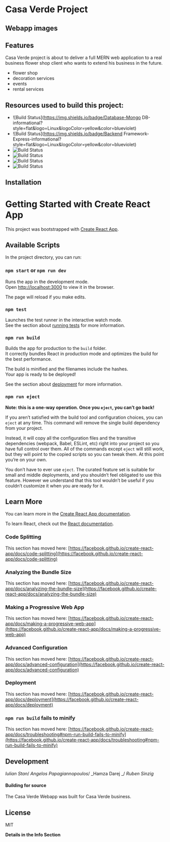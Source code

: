 # Casa Verde Project

## Webapp images

## Features

Casa Verde project is about to deliver a full MERN web application to a real business flower shop client who wants to extend his business in the future.

- flower shop
- decoration services
- events
- rental services


## Resources used to build this project:

- ![Build Status](https://img.shields.io/badge/Database-Mongo DB-informational?style=flat&logo=Linux&logoColor=yellow&color=blueviolet)
- ![Build Status](https://img.shields.io/badge/Backend Framework-Express-informational?style=flat&logo=Linux&logoColor=yellow&color=blueviolet)
 - ![Build Status](https://img.shields.io/badge/JavaScript_library-React-informational?style=flat&logo=React&logoColor=aqua&color=blueviolet)
 - ![Build Status](https://img.shields.io/badge/JavaScript_engine-Node.js-informational?style=flat&logo=Node.js&logoColor=green&color=blueviolet)
 - ![Build Status](https://img.shields.io/badge/Css_extension_lang-SASS-informational?style=flat&logo=SASS&logoColor=violet&color=blueviolet)
 - ![Build Status](https://img.shields.io/badge/Editor-VS_Code-informational?style=flat&logo=Visual-Studio-Code&logoColor=blue&color=blueviolet)


## Installation

# Getting Started with Create React App

This project was bootstrapped with [Create React App](https://github.com/facebook/create-react-app).

## Available Scripts

In the project directory, you can run:

### `npm start` or `npm run dev`

Runs the app in the development mode.\
Open [http://localhost:3000](http://localhost:3000) to view it in the browser.

The page will reload if you make edits.

### `npm test`

Launches the test runner in the interactive watch mode.\
See the section about [running tests](https://facebook.github.io/create-react-app/docs/running-tests) for more information.

### `npm run build`

Builds the app for production to the `build` folder.\
It correctly bundles React in production mode and optimizes the build for the best performance.

The build is minified and the filenames include the hashes.\
Your app is ready to be deployed!

See the section about [deployment](https://facebook.github.io/create-react-app/docs/deployment) for more information.

### `npm run eject`

**Note: this is a one-way operation. Once you `eject`, you can’t go back!**

If you aren’t satisfied with the build tool and configuration choices, you can `eject` at any time. This command will remove the single build dependency from your project.

Instead, it will copy all the configuration files and the transitive dependencies (webpack, Babel, ESLint, etc) right into your project so you have full control over them. All of the commands except `eject` will still work, but they will point to the copied scripts so you can tweak them. At this point you’re on your own.

You don’t have to ever use `eject`. The curated feature set is suitable for small and middle deployments, and you shouldn’t feel obligated to use this feature. However we understand that this tool wouldn’t be useful if you couldn’t customize it when you are ready for it.

## Learn More

You can learn more in the [Create React App documentation](https://facebook.github.io/create-react-app/docs/getting-started).

To learn React, check out the [React documentation](https://reactjs.org/).

### Code Splitting

This section has moved here: [https://facebook.github.io/create-react-app/docs/code-splitting](https://facebook.github.io/create-react-app/docs/code-splitting)

### Analyzing the Bundle Size

This section has moved here: [https://facebook.github.io/create-react-app/docs/analyzing-the-bundle-size](https://facebook.github.io/create-react-app/docs/analyzing-the-bundle-size)

### Making a Progressive Web App

This section has moved here: [https://facebook.github.io/create-react-app/docs/making-a-progressive-web-app](https://facebook.github.io/create-react-app/docs/making-a-progressive-web-app)

### Advanced Configuration

This section has moved here: [https://facebook.github.io/create-react-app/docs/advanced-configuration](https://facebook.github.io/create-react-app/docs/advanced-configuration)

### Deployment

This section has moved here: [https://facebook.github.io/create-react-app/docs/deployment](https://facebook.github.io/create-react-app/docs/deployment)

### `npm run build` fails to minify

This section has moved here: [https://facebook.github.io/create-react-app/docs/troubleshooting#npm-run-build-fails-to-minify](https://facebook.github.io/create-react-app/docs/troubleshooting#npm-run-build-fails-to-minify)



## Development

_Iulian Stan_/
_Angelos Papagiannopoulos_/
_Hamza Darej _/
_Ruben Sinzig_


#### Building for source

The Casa Verde Webapp was built for Casa Verde business.

## License

MIT

**Details in the Info Section**
